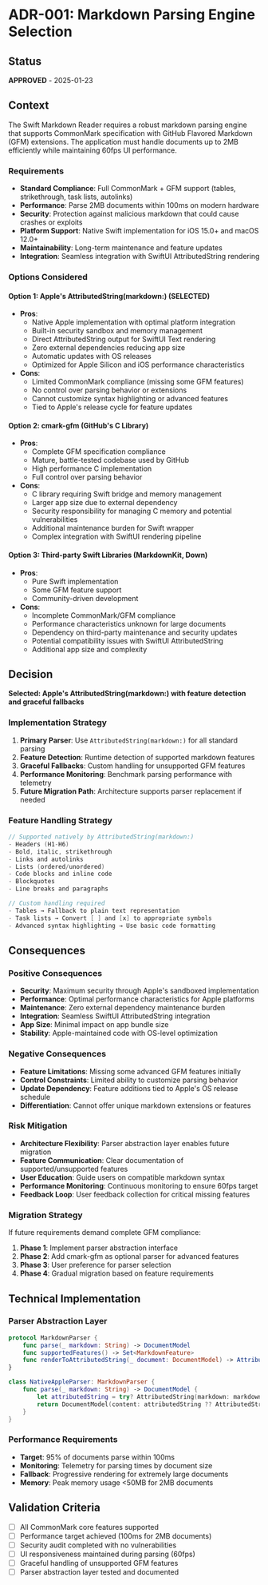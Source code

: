 # ADR-001: Markdown Parsing Engine Selection

## Status
**APPROVED** - 2025-01-23

## Context

The Swift Markdown Reader requires a robust markdown parsing engine that supports CommonMark specification with GitHub Flavored Markdown (GFM) extensions. The application must handle documents up to 2MB efficiently while maintaining 60fps UI performance.

### Requirements
- **Standard Compliance**: Full CommonMark + GFM support (tables, strikethrough, task lists, autolinks)
- **Performance**: Parse 2MB documents within 100ms on modern hardware
- **Security**: Protection against malicious markdown that could cause crashes or exploits
- **Platform Support**: Native Swift implementation for iOS 15.0+ and macOS 12.0+
- **Maintainability**: Long-term maintenance and feature updates
- **Integration**: Seamless integration with SwiftUI AttributedString rendering

### Options Considered

#### Option 1: Apple's AttributedString(markdown:) (SELECTED)
- **Pros**:
  - Native Apple implementation with optimal platform integration
  - Built-in security sandbox and memory management
  - Direct AttributedString output for SwiftUI Text rendering
  - Zero external dependencies reducing app size
  - Automatic updates with OS releases
  - Optimized for Apple Silicon and iOS performance characteristics
- **Cons**:
  - Limited CommonMark compliance (missing some GFM features)
  - No control over parsing behavior or extensions
  - Cannot customize syntax highlighting or advanced features
  - Tied to Apple's release cycle for feature updates

#### Option 2: cmark-gfm (GitHub's C Library)
- **Pros**:
  - Complete GFM specification compliance
  - Mature, battle-tested codebase used by GitHub
  - High performance C implementation
  - Full control over parsing behavior
- **Cons**:
  - C library requiring Swift bridge and memory management
  - Larger app size due to external dependency
  - Security responsibility for managing C memory and potential vulnerabilities
  - Additional maintenance burden for Swift wrapper
  - Complex integration with SwiftUI rendering pipeline

#### Option 3: Third-party Swift Libraries (MarkdownKit, Down)
- **Pros**:
  - Pure Swift implementation
  - Some GFM feature support
  - Community-driven development
- **Cons**:
  - Incomplete CommonMark/GFM compliance
  - Performance characteristics unknown for large documents
  - Dependency on third-party maintenance and security updates
  - Potential compatibility issues with SwiftUI AttributedString
  - Additional app size and complexity

## Decision

**Selected: Apple's AttributedString(markdown:) with feature detection and graceful fallbacks**

### Implementation Strategy
1. **Primary Parser**: Use `AttributedString(markdown:)` for all standard parsing
2. **Feature Detection**: Runtime detection of supported markdown features
3. **Graceful Fallbacks**: Custom handling for unsupported GFM features
4. **Performance Monitoring**: Benchmark parsing performance with telemetry
5. **Future Migration Path**: Architecture supports parser replacement if needed

### Feature Handling Strategy
```swift
// Supported natively by AttributedString(markdown:)
- Headers (H1-H6)
- Bold, italic, strikethrough
- Links and autolinks
- Lists (ordered/unordered)
- Code blocks and inline code
- Blockquotes
- Line breaks and paragraphs

// Custom handling required
- Tables → Fallback to plain text representation
- Task lists → Convert [ ] and [x] to appropriate symbols
- Advanced syntax highlighting → Use basic code formatting
```

## Consequences

### Positive Consequences
- **Security**: Maximum security through Apple's sandboxed implementation
- **Performance**: Optimal performance characteristics for Apple platforms
- **Maintenance**: Zero external dependency maintenance burden
- **Integration**: Seamless SwiftUI AttributedString integration
- **App Size**: Minimal impact on app bundle size
- **Stability**: Apple-maintained code with OS-level optimization

### Negative Consequences
- **Feature Limitations**: Missing some advanced GFM features initially
- **Control Constraints**: Limited ability to customize parsing behavior
- **Update Dependency**: Feature additions tied to Apple's OS release schedule
- **Differentiation**: Cannot offer unique markdown extensions or features

### Risk Mitigation
- **Architecture Flexibility**: Parser abstraction layer enables future migration
- **Feature Communication**: Clear documentation of supported/unsupported features
- **User Education**: Guide users on compatible markdown syntax
- **Performance Monitoring**: Continuous monitoring to ensure 60fps target
- **Feedback Loop**: User feedback collection for critical missing features

### Migration Strategy
If future requirements demand complete GFM compliance:
1. **Phase 1**: Implement parser abstraction interface
2. **Phase 2**: Add cmark-gfm as optional parser for advanced features
3. **Phase 3**: User preference for parser selection
4. **Phase 4**: Gradual migration based on feature requirements

## Technical Implementation

### Parser Abstraction Layer
```swift
protocol MarkdownParser {
    func parse(_ markdown: String) -> DocumentModel
    func supportedFeatures() -> Set<MarkdownFeature>
    func renderToAttributedString(_ document: DocumentModel) -> AttributedString
}

class NativeAppleParser: MarkdownParser {
    func parse(_ markdown: String) -> DocumentModel {
        let attributedString = try? AttributedString(markdown: markdown)
        return DocumentModel(content: attributedString ?? AttributedString())
    }
}
```

### Performance Requirements
- **Target**: 95% of documents parse within 100ms
- **Monitoring**: Telemetry for parsing times by document size
- **Fallback**: Progressive rendering for extremely large documents
- **Memory**: Peak memory usage <50MB for 2MB documents

## Validation Criteria
- [ ] All CommonMark core features supported
- [ ] Performance target achieved (100ms for 2MB documents)
- [ ] Security audit completed with no vulnerabilities
- [ ] UI responsiveness maintained during parsing (60fps)
- [ ] Graceful handling of unsupported GFM features
- [ ] Parser abstraction layer tested and documented